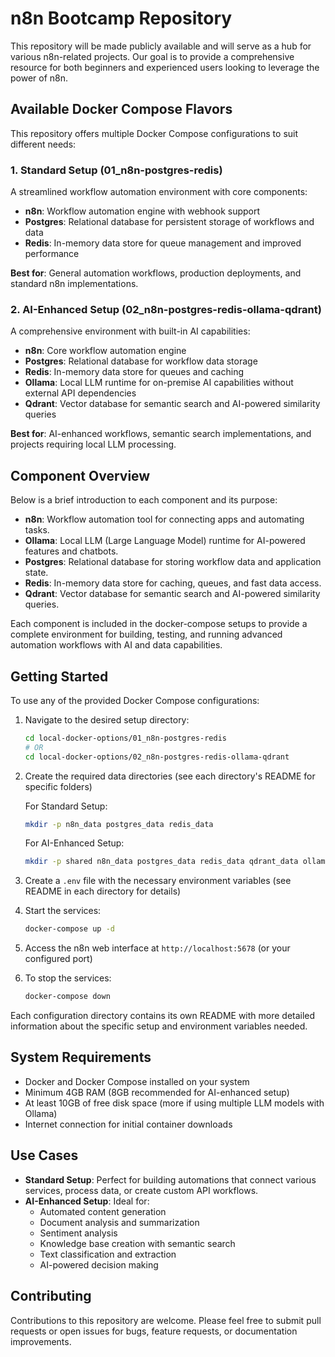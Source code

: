 # n8n Bootcamp Repository

This repository will be made publicly available and will serve as a hub for various n8n-related projects. Our goal is to provide a comprehensive resource for both beginners and experienced users looking to leverage the power of n8n.

## Available Docker Compose Flavors

This repository offers multiple Docker Compose configurations to suit different needs:

### 1. Standard Setup (01_n8n-postgres-redis)

A streamlined workflow automation environment with core components:

- **n8n**: Workflow automation engine with webhook support
- **Postgres**: Relational database for persistent storage of workflows and data
- **Redis**: In-memory data store for queue management and improved performance

**Best for**: General automation workflows, production deployments, and standard n8n implementations.

### 2. AI-Enhanced Setup (02_n8n-postgres-redis-ollama-qdrant)

A comprehensive environment with built-in AI capabilities:

- **n8n**: Core workflow automation engine
- **Postgres**: Relational database for workflow data storage
- **Redis**: In-memory data store for queues and caching
- **Ollama**: Local LLM runtime for on-premise AI capabilities without external API dependencies
- **Qdrant**: Vector database for semantic search and AI-powered similarity queries

**Best for**: AI-enhanced workflows, semantic search implementations, and projects requiring local LLM processing.

## Component Overview

Below is a brief introduction to each component and its purpose:

- **n8n**: Workflow automation tool for connecting apps and automating tasks.
- **Ollama**: Local LLM (Large Language Model) runtime for AI-powered features and chatbots.
- **Postgres**: Relational database for storing workflow data and application state.
- **Redis**: In-memory data store for caching, queues, and fast data access.
- **Qdrant**: Vector database for semantic search and AI-powered similarity queries.

Each component is included in the docker-compose setups to provide a complete environment for building, testing, and running advanced automation workflows with AI and data capabilities.

## Getting Started

To use any of the provided Docker Compose configurations:

1. Navigate to the desired setup directory:

   ```bash
   cd local-docker-options/01_n8n-postgres-redis
   # OR
   cd local-docker-options/02_n8n-postgres-redis-ollama-qdrant
   ```

2. Create the required data directories (see each directory's README for specific folders)

   For Standard Setup:

   ```bash
   mkdir -p n8n_data postgres_data redis_data
   ```

   For AI-Enhanced Setup:

   ```bash
   mkdir -p shared n8n_data postgres_data redis_data qdrant_data ollama_data
   ```

3. Create a `.env` file with the necessary environment variables (see README in each directory for details)

4. Start the services:

   ```bash
   docker-compose up -d
   ```

5. Access the n8n web interface at `http://localhost:5678` (or your configured port)

6. To stop the services:

   ```bash
   docker-compose down
   ```

Each configuration directory contains its own README with more detailed information about the specific setup and environment variables needed.

## System Requirements

- Docker and Docker Compose installed on your system
- Minimum 4GB RAM (8GB recommended for AI-enhanced setup)
- At least 10GB of free disk space (more if using multiple LLM models with Ollama)
- Internet connection for initial container downloads

## Use Cases

- **Standard Setup**: Perfect for building automations that connect various services, process data, or create custom API workflows.
- **AI-Enhanced Setup**: Ideal for:
  - Automated content generation
  - Document analysis and summarization
  - Sentiment analysis
  - Knowledge base creation with semantic search
  - Text classification and extraction
  - AI-powered decision making

## Contributing

Contributions to this repository are welcome. Please feel free to submit pull requests or open issues for bugs, feature requests, or documentation improvements.

